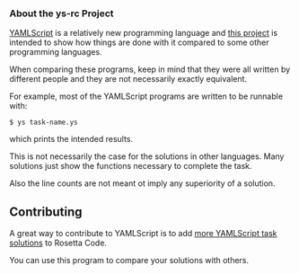 ### About the ys-rc Project

[YAMLScript](https://yamlscript.org) is a relatively new programming language
and [this project](https://github.com/ingydotnet/ys-rc/) is intended to show
how things are done with it compared to some other programming languages.

When comparing these programs, keep in mind that they were all written by
different people and they are not necessarily exactly equivalent.

For example, most of the YAMLScript programs are written to be runnable with:
```
$ ys task-name.ys
```
which prints the intended results.

This is not necessarily the case for the solutions in other languages.
Many solutions just show the functions necessary to complete the task.

Also the line counts are not meant ot imply any superiority of a solution.



## Contributing

A great way to contribute to YAMLScript is to add [more YAMLScript task
solutions](https://rosettacode.org/wiki/Category:YAMLScript#mw-pages) to
Rosetta Code.

You can use this program to compare your solutions with others.
